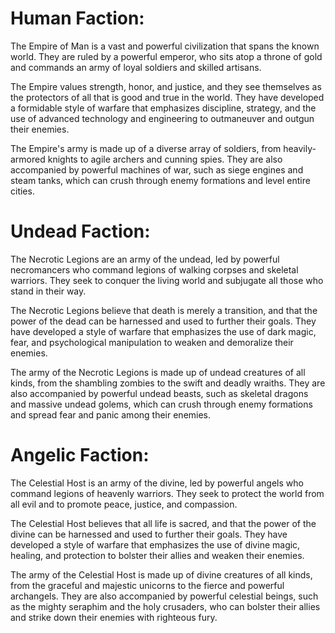 # Human Faction:

The Empire of Man is a vast and powerful civilization that spans the known world. They are ruled by a powerful emperor, who sits atop a throne of gold and commands an army of loyal soldiers and skilled artisans.

The Empire values strength, honor, and justice, and they see themselves as the protectors of all that is good and true in the world. They have developed a formidable style of warfare that emphasizes discipline, strategy, and the use of advanced technology and engineering to outmaneuver and outgun their enemies.

The Empire's army is made up of a diverse array of soldiers, from heavily-armored knights to agile archers and cunning spies. They are also accompanied by powerful machines of war, such as siege engines and steam tanks, which can crush through enemy formations and level entire cities.

# Undead Faction:

The Necrotic Legions are an army of the undead, led by powerful necromancers who command legions of walking corpses and skeletal warriors. They seek to conquer the living world and subjugate all those who stand in their way.

The Necrotic Legions believe that death is merely a transition, and that the power of the dead can be harnessed and used to further their goals. They have developed a style of warfare that emphasizes the use of dark magic, fear, and psychological manipulation to weaken and demoralize their enemies.

The army of the Necrotic Legions is made up of undead creatures of all kinds, from the shambling zombies to the swift and deadly wraiths. They are also accompanied by powerful undead beasts, such as skeletal dragons and massive undead golems, which can crush through enemy formations and spread fear and panic among their enemies.

# Angelic Faction:

The Celestial Host is an army of the divine, led by powerful angels who command legions of heavenly warriors. They seek to protect the world from all evil and to promote peace, justice, and compassion.

The Celestial Host believes that all life is sacred, and that the power of the divine can be harnessed and used to further their goals. They have developed a style of warfare that emphasizes the use of divine magic, healing, and protection to bolster their allies and weaken their enemies.

The army of the Celestial Host is made up of divine creatures of all kinds, from the graceful and majestic unicorns to the fierce and powerful archangels. They are also accompanied by powerful celestial beings, such as the mighty seraphim and the holy crusaders, who can bolster their allies and strike down their enemies with righteous fury.
